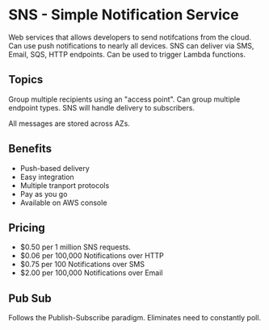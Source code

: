 # SNS - Simple Notification Service #

Web services that allows developers to send notifcations from the cloud. Can use push notifications to nearly all devices. SNS can deliver via SMS, Email, SQS, HTTP endpoints. Can be used to trigger Lambda functions.

## Topics ##

Group multiple recipients using an "access point". Can group multiple endpoint types. SNS will handle delivery to subscribers.

All messages are stored across AZs.

## Benefits ##

- Push-based delivery
- Easy integration
- Multiple tranport protocols
- Pay as you go
- Available on AWS console

## Pricing ##

- $0.50 per 1 million SNS requests.
- $0.06 per 100,000 Notifications over HTTP
- $0.75 per 100 Notifications over SMS
- $2.00 per 100,000 Notifications over Email

## Pub Sub ##

Follows the Publish-Subscribe paradigm. Eliminates need to constantly poll.
